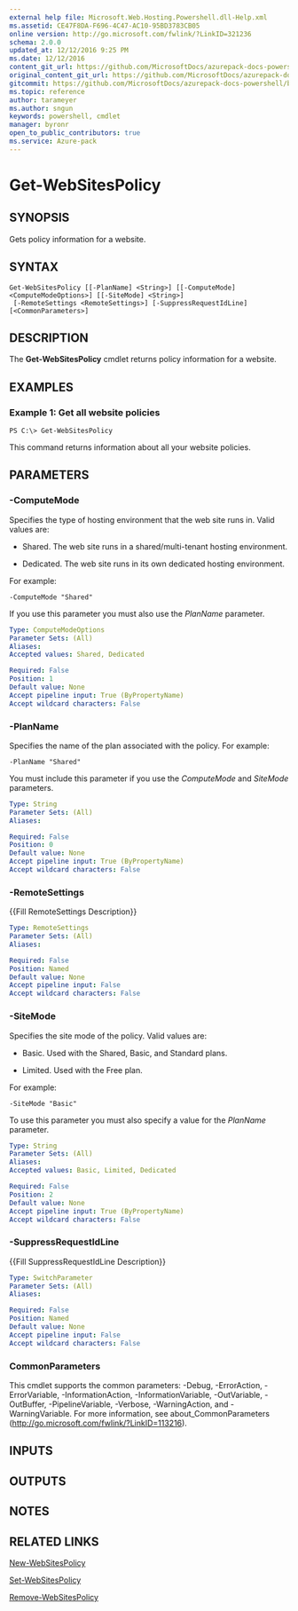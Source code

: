 ```yaml
---
external help file: Microsoft.Web.Hosting.Powershell.dll-Help.xml
ms.assetid: CE47F8DA-F696-4C47-AC10-95BD3783CB05
online version: http://go.microsoft.com/fwlink/?LinkID=321236
schema: 2.0.0
updated_at: 12/12/2016 9:25 PM
ms.date: 12/12/2016
content_git_url: https://github.com/MicrosoftDocs/azurepack-docs-powershell/blob/master/AzurePack-cmdlets/Websites/v1.0/Get-WebSitesPolicy.md
original_content_git_url: https://github.com/MicrosoftDocs/azurepack-docs-powershell/blob/master/AzurePack-cmdlets/Websites/v1.0/Get-WebSitesPolicy.md
gitcommit: https://github.com/MicrosoftDocs/azurepack-docs-powershell/blob/b83cde31c8e8df3140400b62cc6698cfc8f37a47/AzurePack-cmdlets/Websites/v1.0/Get-WebSitesPolicy.md
ms.topic: reference
author: tarameyer
ms.author: sngun
keywords: powershell, cmdlet
manager: byronr
open_to_public_contributors: true
ms.service: Azure-pack
---
```


# Get-WebSitesPolicy

## SYNOPSIS
Gets policy information for a website.

## SYNTAX

```
Get-WebSitesPolicy [[-PlanName] <String>] [[-ComputeMode] <ComputeModeOptions>] [[-SiteMode] <String>]
 [-RemoteSettings <RemoteSettings>] [-SuppressRequestIdLine] [<CommonParameters>]
```

## DESCRIPTION
The **Get-WebSitesPolicy** cmdlet returns policy information for a website.

## EXAMPLES

### Example 1: Get all website policies
```
PS C:\> Get-WebSitesPolicy
```

This command returns information about all your website policies.

## PARAMETERS

### -ComputeMode
Specifies the type of hosting environment that the web site runs in.
Valid values are:

- Shared. The web site runs in a shared/multi-tenant hosting environment. 

- Dedicated. The web site runs in its own dedicated hosting environment.

For example:

`-ComputeMode "Shared"`

If you use this parameter you must also use the *PlanName* parameter.

```yaml
Type: ComputeModeOptions
Parameter Sets: (All)
Aliases: 
Accepted values: Shared, Dedicated

Required: False
Position: 1
Default value: None
Accept pipeline input: True (ByPropertyName)
Accept wildcard characters: False
```

### -PlanName
Specifies the name of the plan associated with the policy.
For example:

`-PlanName "Shared"`

You must include this parameter if you use the *ComputeMode* and *SiteMode* parameters.

```yaml
Type: String
Parameter Sets: (All)
Aliases: 

Required: False
Position: 0
Default value: None
Accept pipeline input: True (ByPropertyName)
Accept wildcard characters: False
```

### -RemoteSettings
{{Fill RemoteSettings Description}}

```yaml
Type: RemoteSettings
Parameter Sets: (All)
Aliases: 

Required: False
Position: Named
Default value: None
Accept pipeline input: False
Accept wildcard characters: False
```

### -SiteMode
Specifies the site mode of the policy.
Valid values are:

- Basic. Used with the Shared, Basic, and Standard plans. 

- Limited. Used with the Free plan.

For example:

`-SiteMode "Basic"`

To use this parameter you must also specify a value for the *PlanName* parameter.

```yaml
Type: String
Parameter Sets: (All)
Aliases: 
Accepted values: Basic, Limited, Dedicated

Required: False
Position: 2
Default value: None
Accept pipeline input: True (ByPropertyName)
Accept wildcard characters: False
```

### -SuppressRequestIdLine
{{Fill SuppressRequestIdLine Description}}

```yaml
Type: SwitchParameter
Parameter Sets: (All)
Aliases: 

Required: False
Position: Named
Default value: None
Accept pipeline input: False
Accept wildcard characters: False
```

### CommonParameters
This cmdlet supports the common parameters: -Debug, -ErrorAction, -ErrorVariable, -InformationAction, -InformationVariable, -OutVariable, -OutBuffer, -PipelineVariable, -Verbose, -WarningAction, and -WarningVariable. For more information, see about_CommonParameters (http://go.microsoft.com/fwlink/?LinkID=113216).

## INPUTS

## OUTPUTS

## NOTES

## RELATED LINKS

[New-WebSitesPolicy](xref:Websites/v1.0/New-WebSitesPolicy.md)

[Set-WebSitesPolicy](xref:Websites/v1.0/Set-WebSitesPolicy.md)

[Remove-WebSitesPolicy](xref:Websites/v1.0/Remove-WebSitesPolicy.md)


